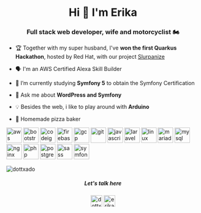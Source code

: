 <h1 align="center">Hi 👋 I'm Erika</h1>
<h3 align="center">Full stack web developer, wife and motorcyclist 🏍</h3>


- 🏆 Together with my super husband, I've **won the first Quarkus Hackathon**, hosted by Red Hat, with our project [Slurpanize](https://devpost.com/software/slurpanize)

- 🗣 I'm an AWS Certified Alexa Skill Builder

- 🌱 I’m currently studying **Symfony 5** to obtain the Symfony Certification

- 💬 Ask me about **WordPress and Symfony**

- 💡 Besides the web, i like to play around with **Arduino**

- 🍕 Homemade pizza baker

<p align="left"><img src="https://devicons.github.io/devicon/devicon.git/icons/amazonwebservices/amazonwebservices-original-wordmark.svg" alt="aws" width="40" height="40"/> <img src="https://devicons.github.io/devicon/devicon.git/icons/bootstrap/bootstrap-plain.svg" alt="bootstrap" width="40" height="40"/> <img src="https://cdn.worldvectorlogo.com/logos/codeigniter.svg" alt="codeigniter" width="40" height="40"/> <img src="https://www.vectorlogo.zone/logos/firebase/firebase-icon.svg" alt="firebase" width="40" height="40"/> <img src="https://www.vectorlogo.zone/logos/google_cloud/google_cloud-icon.svg" alt="gcp" width="40" height="40"/> <img src="https://www.vectorlogo.zone/logos/git-scm/git-scm-icon.svg" alt="git" width="40" height="40"/> <img src="https://devicons.github.io/devicon/devicon.git/icons/javascript/javascript-original.svg" alt="javascript" width="40" height="40"/> <img src="https://devicons.github.io/devicon/devicon.git/icons/laravel/laravel-plain-wordmark.svg" alt="laravel" width="40" height="40"/> <img src="https://devicons.github.io/devicon/devicon.git/icons/linux/linux-original.svg" alt="linux" width="40" height="40"/> <img src="https://www.vectorlogo.zone/logos/mariadb/mariadb-icon.svg" alt="mariadb" width="40" height="40"/> <img src="https://devicons.github.io/devicon/devicon.git/icons/mysql/mysql-original-wordmark.svg" alt="mysql" width="40" height="40"/> <img src="https://devicons.github.io/devicon/devicon.git/icons/nginx/nginx-original.svg" alt="nginx" width="40" height="40"/> <img src="https://devicons.github.io/devicon/devicon.git/icons/php/php-original.svg" alt="php" width="40" height="40"/> <img src="https://devicons.github.io/devicon/devicon.git/icons/postgresql/postgresql-original-wordmark.svg" alt="postgresql" width="40" height="40"/> <img src="https://devicons.github.io/devicon/devicon.git/icons/sass/sass-original.svg" alt="sass" width="40" height="40"/> <img src="https://symfony.com/logos/symfony_black_03.svg" alt="symfony" width="40" height="40"/></p>

<p><img align="center" src="https://github-readme-stats.vercel.app/api/top-langs/?username=dottxado&layout=compact" alt="dottxado" /></p>

<h5 align="center">Let's talk here</h5>
<p align="center">
<a href="https://twitter.com/dottxado" target="blank"><img align="center" src="https://cdn.jsdelivr.net/npm/simple-icons@3.0.1/icons/twitter.svg" alt="dottxado" height="30" width="30" /></a>
<a href="https://linkedin.com/in/erikagili" target="blank"><img align="center" src="https://cdn.jsdelivr.net/npm/simple-icons@3.0.1/icons/linkedin.svg" alt="erikagili" height="30" width="30" /></a>
</p>
